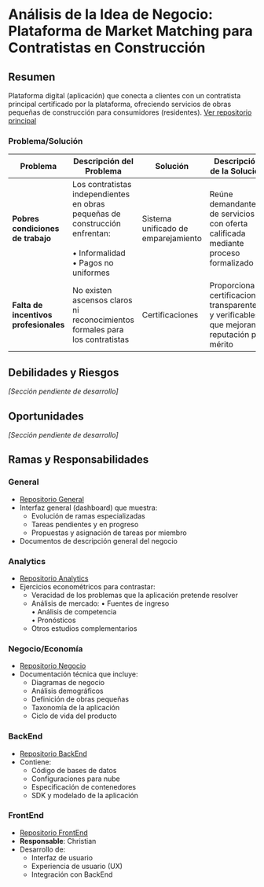 # Análisis de la Idea de Negocio: Plataforma de Market Matching para Contratistas en Construcción

## Resumen

Plataforma digital (aplicación) que conecta a clientes con un contratista principal certificado por la plataforma, ofreciendo servicios de obras pequeñas de construcción para consumidores (residentes). [Ver repositorio principal](https://github.com/YourPocketContractor/General)

### Problema/Solución

| Problema                              | Descripción del Problema                                                                                                   | Solución                            | Descripción de la Solución                                                                    |
| ------------------------------------- | -------------------------------------------------------------------------------------------------------------------------- | ----------------------------------- | --------------------------------------------------------------------------------------------- |
| **Pobres condiciones de trabajo**     | Los contratistas independientes en obras pequeñas de construcción enfrentan:<br><br>• Informalidad<br>• Pagos no uniformes | Sistema unificado de emparejamiento | Reúne demandantes de servicios con oferta calificada mediante proceso formalizado             |
| **Falta de incentivos profesionales** | No existen ascensos claros ni reconocimientos formales para los contratistas                                               | Certificaciones                     | Proporciona certificaciones transparentes y verificables que mejoran la reputación por mérito |

## Debilidades y Riesgos

*[Sección pendiente de desarrollo]*

## Oportunidades

*[Sección pendiente de desarrollo]*

## Ramas y Responsabilidades

### General
- [Repositorio General](https://github.com/YourPocketContractor/General)
- Interfaz general (dashboard) que muestra:
  - Evolución de ramas especializadas
  - Tareas pendientes y en progreso
  - Propuestas y asignación de tareas por miembro
- Documentos de descripción general del negocio

### Analytics
- [Repositorio Analytics](https://github.com/YourPocketContractor/Analytics)
- Ejercicios econométricos para contrastar:
  - Veracidad de los problemas que la aplicación pretende resolver
  - Análisis de mercado:
    • Fuentes de ingreso  
    • Análisis de competencia  
    • Pronósticos
  - Otros estudios complementarios

### Negocio/Economía
- [Repositorio Negocio](https://github.com/YourPocketContractor/Business-Economics)
- Documentación técnica que incluye:
  - Diagramas de negocio
  - Análisis demográficos
  - Definición de obras pequeñas
  - Taxonomía de la aplicación
  - Ciclo de vida del producto

### BackEnd
- [Repositorio BackEnd](https://github.com/YourPocketContractor/BackEnd)
- Contiene:
  - Código de bases de datos
  - Configuraciones para nube
  - Especificación de contenedores
  - SDK y modelado de la aplicación

### FrontEnd
- [Repositorio FrontEnd](https://github.com/YourPocketContractor/FrontEnd)
- **Responsable**: Christian
- Desarrollo de:
  - Interfaz de usuario
  - Experiencia de usuario (UX)
  - Integración con BackEnd